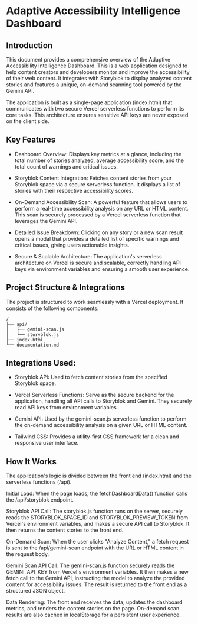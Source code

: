 # Adaptive Accessibility Intelligence Dashboard

## Introduction
This document provides a comprehensive overview of the Adaptive Accessibility Intelligence Dashboard. This is a web application designed to help content creators and developers monitor and improve the accessibility of their web content. It integrates with Storyblok to display analyzed content stories and features a unique, on-demand scanning tool powered by the Gemini API.

The application is built as a single-page application (index.html) that communicates with two secure Vercel serverless functions to perform its core tasks. This architecture ensures sensitive API keys are never exposed on the client side.

## Key Features
- Dashboard Overview: Displays key metrics at a glance, including the total number of stories analyzed, average accessibility score, and the total count of warnings and critical issues.

- Storyblok Content Integration: Fetches content stories from your Storyblok space via a secure serverless function. It displays a list of stories with their respective accessibility scores.

- On-Demand Accessibility Scan: A powerful feature that allows users to perform a real-time accessibility analysis on any URL or HTML content. This scan is securely processed by a Vercel serverless function that leverages the Gemini API.

- Detailed Issue Breakdown: Clicking on any story or a new scan result opens a modal that provides a detailed list of specific warnings and critical issues, giving users actionable insights.

- Secure & Scalable Architecture: The application's serverless architecture on Vercel is secure and scalable, correctly handling API keys via environment variables and ensuring a smooth user experience.

## Project Structure & Integrations
The project is structured to work seamlessly with a Vercel deployment. It consists of the following components:

```
/
├── api/
│   ├── gemini-scan.js
│   └── storyblok.js
├── index.html
└── documentation.md
```

## Integrations Used:

- Storyblok API: Used to fetch content stories from the specified Storyblok space.

- Vercel Serverless Functions: Serve as the secure backend for the application, handling all API calls to Storyblok and Gemini. They securely read API keys from environment variables.

- Gemini API: Used by the gemini-scan.js serverless function to perform the on-demand accessibility analysis on a given URL or HTML content.

- Tailwind CSS: Provides a utility-first CSS framework for a clean and responsive user interface.

## How It Works
The application's logic is divided between the front end (index.html) and the serverless functions (/api).

Initial Load: When the page loads, the fetchDashboardData() function calls the /api/storyblok endpoint.

Storyblok API Call: The storyblok.js function runs on the server, securely reads the STORYBLOK_SPACE_ID and STORYBLOK_PREVIEW_TOKEN from Vercel's environment variables, and makes a secure API call to Storyblok. It then returns the content stories to the front end.

On-Demand Scan: When the user clicks "Analyze Content," a fetch request is sent to the /api/gemini-scan endpoint with the URL or HTML content in the request body.

Gemini Scan API Call: The gemini-scan.js function securely reads the GEMINI_API_KEY from Vercel's environment variables. It then makes a new fetch call to the Gemini API, instructing the model to analyze the provided content for accessibility issues. The result is returned to the front end as a structured JSON object.

Data Rendering: The front end receives the data, updates the dashboard metrics, and renders the content stories on the page. On-demand scan results are also cached in localStorage for a persistent user experience.

